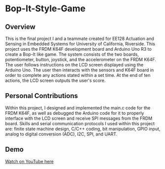 # Bop-It-Style-Game
## Overview
This is the final project I and a teammate created for EE128 Actuation and Sensing in Embedded Systems for University of California, Riverside. This project uses the FRDM K64F development board and Arduino Uno R3 to create a Bop-It like game. The system consists of the two boards, potentiometer, button, joystick, and the accelerometer on the FRDM K64F. The user follows instructions on the LCD screen displayed using the Arduino Uno. The user then interacts with the sensors and K64F board in order to complete any actions stated within a set time. At the end of ten actions, the LCD screen outputs the user's score.

## Personal Contributions
Within this project, I designed and implemented the main.c code for the FRDM K64F, as well as debugged the Arduino code for it to properly interface with the LCD screen and receive SPI messages from the FRDM board. Skills and serial communication protocols I used within this project are: finite state machine design, C/C++ coding, bit manipulation, GPIO input, analog to digital conversion (ADC), I2C, SPI, and UART.

## Demo
[Watch on YouTube here](https://youtu.be/vrvkLTBXIKc)
